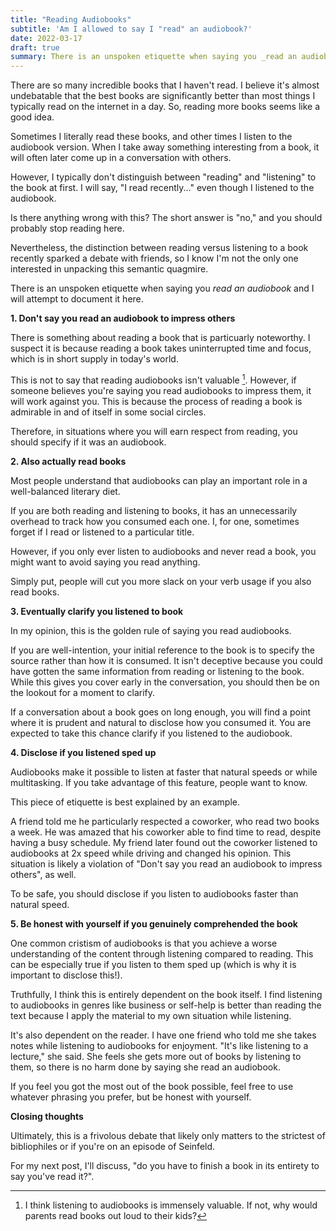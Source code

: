 ```yaml
---
title: "Reading Audiobooks"
subtitle: 'Am I allowed to say I "read" an audiobook?'
date: 2022-03-17
draft: true
summary: There is an unspoken etiquette when saying you _read an audiobook_ that I will attempt to document
---
```


There are so many incredible books that I haven't read. I believe it's almost undebatable that the best books are significantly better than most things I typically read on the internet in a day. So, reading more books seems like a good idea.

Sometimes I literally read these books, and other times I listen to the audiobook version. When I take away something interesting from a book, it will often later come up in a conversation with others.

However, I typically don't distinguish between "reading" and "listening" to the book at first. I will say, "I read recently..." even though I listened to the audiobook.

Is there anything wrong with this? The short answer is "no," and you should probably stop reading here.

Nevertheless, the distinction between reading versus listening to a book recently sparked a debate with friends, so I know I'm not the only one interested in unpacking this semantic quagmire.

There is an unspoken etiquette when saying you _read an audiobook_ and I will attempt to document it here.

**1\. Don't say you read an audiobook to impress others**

There is something about reading a book that is particuarly noteworthy. I suspect it is because reading a book takes uninterrupted time and focus, which is in short supply in today's world.

This is not to say that reading audiobooks isn't valuable [^1]. However, if someone believes you're saying you read audiobooks to impress them, it will work against you. This is because the process of reading a book is admirable in and of itself in some social circles.

Therefore, in situations where you will earn respect from reading, you should specify if it was an audiobook.

**2\. Also actually read books**

Most people understand that audiobooks can play an important role in a well-balanced literary diet.

If you are both reading and listening to books, it has an unnecessarily overhead to track how you consumed each one. I, for one, sometimes forget if I read or listened to a particular title.

However, if you only ever listen to audiobooks and never read a book, you might want to avoid saying you read anything.

Simply put, people will cut you more slack on your verb usage if you also read books.

**3\. Eventually clarify you listened to book**

In my opinion, this is the golden rule of saying you read audiobooks.

If you are well-intention, your initial reference to the book is to specify the source rather than how it is consumed. It isn't deceptive because you could have gotten the same information from reading or listening to the book. While this gives you cover early in the conversation, you should then be on the lookout for a moment to clarify.

If a conversation about a book goes on long enough, you will find a point where it is prudent and natural to disclose how you consumed it. You are expected to take this chance clarify if you listened to the audiobook.

**4\. Disclose if you listened sped up**

Audiobooks make it possible to listen at faster that natural speeds or while multitasking. If you take advantage of this feature, people want to know.

This piece of etiquette is best explained by an example.

A friend told me he particularly respected a coworker, who read two books a week. He was amazed that his coworker able to find time to read, despite having a busy schedule. My friend later found out the coworker listened to audiobooks at 2x speed while driving and changed his opinion. This situation is likely a violation of "Don't say you read an audiobook to impress others", as well.

To be safe, you should disclose if you listen to audiobooks faster than natural speed.

**5\. Be honest with yourself if you genuinely comprehended the book**

One common cristism of audiobooks is that you achieve a worse understanding of the content through listening compared to reading. This can be especially true if you listen to them sped up (which is why it is important to disclose this!).

Truthfully, I think this is entirely dependent on the book itself. I find listening to audiobooks in genres like business or self-help is better than reading the text because I apply the material to my own situation while listening. 

It's also dependent on the reader. I have one friend who told me she takes notes while listening to audiobooks for enjoyment. "It's like listening to a lecture," she said. She feels she gets more out of books by listening to them, so there is no harm done by saying she read an audiobook.

If you feel you got the most out of the book possible, feel free to use whatever phrasing you prefer, but be honest with yourself.

**Closing thoughts**

Ultimately, this is a frivolous debate that likely only matters to the strictest of bibliophiles or if you're on an episode of Seinfeld.

For my next post, I'll discuss, "do you have to finish a book in its entirety to say you've read it?".

[^1]: I think listening to audiobooks is immensely valuable. If not, why would parents read books out loud to their kids?

